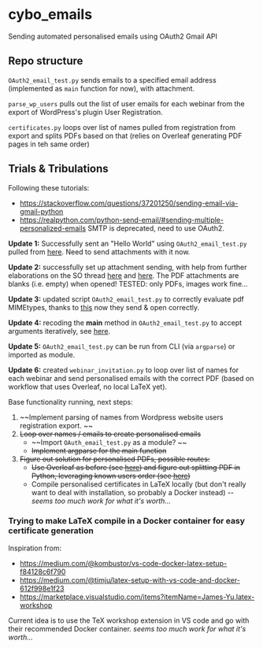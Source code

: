 # cybo_emails
Sending automated personalised emails using OAuth2 Gmail API

## Repo structure
`OAuth2_email_test.py` sends emails to a specified email address (implemented as `main` function for now), with attachment. 

`parse_wp_users` pulls out the list of user emails for each webinar from the export of WordPress's plugin User Registration. 

`certificates.py` loops over list of names pulled from registration from export and splits PDFs based on that (relies on Overleaf generating PDF pages in teh same order)

 ## Trials & Tribulations
 Following these tutorials: 
 - https://stackoverflow.com/questions/37201250/sending-email-via-gmail-python 
 - https://realpython.com/python-send-email/#sending-multiple-personalized-emails 
 SMTP is deprecated, need to use OAuth2. 

 **Update 1:** Successfully sent an "Hello World" using `OAuth2_email_test.py` pulled from [here](https://stackoverflow.com/a/40942045/7722773). Need to send attachments with it now. 

**Update 2:** successfully set up attachment sending, with help from further elaborations on the SO thread [here](https://stackoverflow.com/a/43379469/7722773) and [here](https://stackoverflow.com/a/49620786/7722773). The PDF attachments are blanks (i.e. empty) when opened! TESTED: only PDFs, images work fine...

**Update 3:** updated script `OAuth2_email_test.py` to correctly evaluate pdf MIMEtypes, thanks to [this](https://stackoverflow.com/a/11921241/7722773) now they send & open correctly. 

**Update 4:** recoding the __main__ method in `OAuth2_email_test.py` to accept arguments iteratively, see [here](https://stackoverflow.com/a/42747728/7722773). 

**Update 5:** `OAuth2_email_test.py` can be run from CLI (via `argparse`) or imported as module.  

**Update 6:** created `webinar_invitation.py` to loop over list of names for each webinar and send personalised emails with the correct PDF (based on workflow that uses Overleaf, no local LaTeX yet). 

Base functionality running, next steps: 
 1. ~~Implement parsing of names from Wordpress website users registration export. ~~
 2. ~~Loop over names / emails to create personalised emails~~
    - ~~Import `OAuth_email_test.py` as a module? ~~
    - ~~Implement argparse for the main function~~
 3. ~~Figure out solution for personalised PDFs, possible routes:~~ 
    - ~~Use Overleaf as before (see [here](https://www.overleaf.com/project/660fa8e25e8920231dabd66e)) and figure out splitting PDF in Python, leveraging known users order (see [here](https://stackoverflow.com/questions/70817546/how-do-i-split-a-pdf-using-python-every-page-that-contains-a-set-of-specific-un))~~ 
    - Compile personalised certificates in LaTeX locally (but don't really want to deal with installation, so probably a Docker instead) -- *seems too much work for what it's worth...*

### Trying to make LaTeX compile in a Docker container for easy certificate generation
Inspiration from: 
 - https://medium.com/@kombustor/vs-code-docker-latex-setup-f84128c6f790 
 - https://medium.com/@timju/latex-setup-with-vs-code-and-docker-612f998e1f23 
 - https://marketplace.visualstudio.com/items?itemName=James-Yu.latex-workshop 

Current idea is to use the TeX workshop extension in VS code and go with their recommended Docker container. 
*seems too much work for what it's worth...*